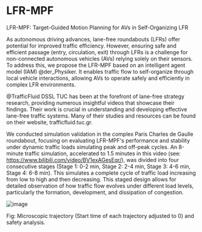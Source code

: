 # LFR-MPF

LFR-MPF: Target-Guided Motion Planning for AVs in Self-Organizing LFR

As autonomous driving advances, lane-free roundabouts (LFRs) offer potential for improved traffic efficiency. However, ensuring safe and efficient passage (entry, circulation, exit) through LFRs is a challenge for non-connected autonomous vehicles (AVs) relying solely on their sensors. To address this, we propose the LFR-MPF based on an intelligent agent model (IAM) @der_Physiker. It enables traffic flow to self-organize through local vehicle interactions, allowing AVs to operate safely and efficiently in complex LFR environments.

@TrafficFluid DSSL TUC has been at the forefront of lane-free strategy research, providing numerous insightful videos that showcase their findings. Their work is crucial in understanding and developing effective lane-free traffic systems. Many of their studies and resources can be found on their website, trafficfluid.tuc.gr.

We conducted simulation validation in the complex Paris Charles de Gaulle roundabout, focusing on evaluating LFR-MPF's performance and stability under dynamic traffic loads simulating peak and off-peak cycles. An 8-minute traffic simulation, accelerated to 1.5 minutes in this video (see: https://www.bilibili.com/video/BV1exAGesEqr/), was divided into four consecutive stages (Stage 1: 0-2 min, Stage 2: 2-4 min, Stage 3: 4-6 min, Stage 4: 6-8 min). This simulates a complete cycle of traffic load increasing from low to high and then decreasing. This staged design allows for detailed observation of how traffic flow evolves under different load levels, particularly the formation, development, and dissipation of congestion.

 ![image](https://github.com/user-attachments/assets/b90f529a-c159-4a37-8b03-09e64f7b4a97)

Fig: Microscopic trajectory (Start time of each trajectory adjusted to 0) and safety analysis.
